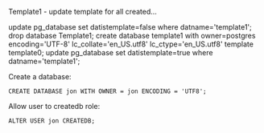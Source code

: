 Template1 - update template for all created...

  update pg_database set datistemplate=false where datname='template1';
  drop database Template1;
  create database template1 with owner=postgres encoding='UTF-8' lc_collate='en_US.utf8' lc_ctype='en_US.utf8' template template0;
  update pg_database set datistemplate=true where datname='template1';

Create a database:

    CREATE DATABASE jon WITH OWNER = jon ENCODING = 'UTF8';
    
Allow user to createdb role:

    ALTER USER jon CREATEDB;
